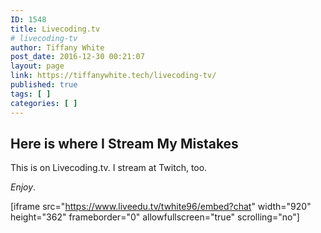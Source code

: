 ```yaml
---
ID: 1548
title: Livecoding.tv
# livecoding-tv
author: Tiffany White
post_date: 2016-12-30 00:21:07
layout: page
link: https://tiffanywhite.tech/livecoding-tv/
published: true
tags: [ ]
categories: [ ]
---
```

<h2>Here is where I Stream My Mistakes</h2>
This is on Livecoding.tv. I stream at Twitch, too.

*Enjoy*.

[iframe src="https://www.liveedu.tv/twhite96/embed?chat" width="920" height="362" frameborder="0" allowfullscreen="true" scrolling="no"]